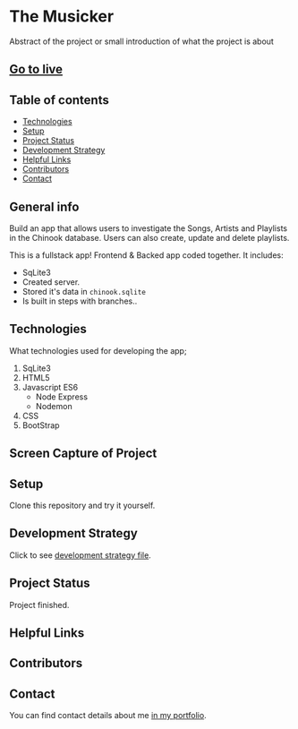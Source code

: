 # The Musicker

Abstract of the project or small introduction of what the project is about

[Go to live](https://the-musicker.herokuapp.com/#)
---

## Table of contents

- [Technologies](#technologies)
- [Setup](#setup)
- [Project Status](#project-status)
- [Development Strategy](#development-strategy)
- [Helpful Links](#helpful-links)
- [Contributors](#contributors)
- [Contact](#contact)

## General info

Build an app that allows users to investigate the Songs, Artists and Playlists in the Chinook database. Users can also create, update and delete playlists.

This is a fullstack app! Frontend & Backed app coded together. It includes:

- SqLite3
- Created server.
- Stored it's data in `chinook.sqlite`
- Is built in steps with branches..

## Technologies

What technologies used for developing the app;

1. SqLite3
1. HTML5
1. Javascript ES6
   - Node Express
   - Nodemon
1. CSS
1. BootStrap

## Screen Capture of Project

## Setup

Clone this repository and try it yourself.

## Development Strategy

Click to see [development strategy file](./development-strategy.md).

## Project Status

Project finished.

## Helpful Links

## Contributors

## Contact

You can find contact details about me [in my portfolio](https://mesutbe.github.io/).
